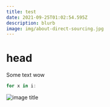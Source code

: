 ```yaml
---
title: test
date: 2021-09-25T01:02:54.595Z
description: blurb
image: img/about-direct-sourcing.jpg
---
```

# head

Some text
wow

```javascript
for x in i: 
```

![](img/about-single-origin.jpg "image title")